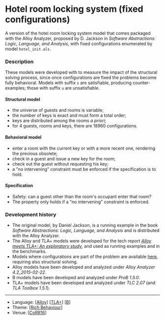 # Hotel room locking system (fixed configurations)

A version of the hotel room locking system model that comes packaged with the Alloy Analyzer, proposed by D. Jackson in _Software Abstractions: Logic, Language, and Analysis_, with fixed configurations enumerated by model `hotel_init.als`.

### Description

These models were developed with to measure the impact of the structural solving process, since once configurations are fixed the problems become fully behavioral. Models with suffix `s` are satisfiable, producing counter-examples; those with suffix `u` are unsatisfiable.

#### Structural model
* the universe of guests and rooms is variable;
* the number of keys is exact and must form a total order;
* keys are distributed among the rooms _a priori_;
* for 4 guests, rooms and keys, there are 18960 configurations.

#### Behavioral model
* enter a room with the current key or with a more recent one, rendering the previous obsolete;
* check in a guest and issue a new key for the room;
* check out the guest without requesting his key;
* a "no intervening" constraint must be enforced if the specification is to hold.

#### Specification
* Safety: can a guest other than the room's occupant enter that room?
* The property only holds if a "no intervening" constraint is enforced.

### Development history
* The original model, by Daniel Jackson, is a running example in the book *Software Abstractions: Logic, Language, and Analysis* and is distributed with the Alloy Analyzer.
* The Alloy and TLA+ models were developed for the tech report [_Alloy meets TLA+: An exploratory study_](http://macedo.github.io/pubs/CoRR16.pdf), and used as running examples and in the benchmarks.
* Models where configurations are part of the problem are available [here](../HotelLocking), requiring also structural solving.
* Alloy models have been developed and analyzed under _Alloy Analyzer 4.2_2015-02-22_.
* B models have been developed and analyzed under _ProB 1.5.0_.
* TLA+ models have been developed and analyzed under _TLC 2.07_ (and _TLA Toolbox 1.5.1_).

---

* Language: [[Alloy](https://github.com/nmacedo/MSV/wiki/By-Language#alloy)] [[TLA+](https://github.com/nmacedo/MSV/wiki/By-Language#tla)] [[B](https://github.com/nmacedo/MSV/wiki/By-Language#b)]
* Theme: [[Rich Behaviour](https://github.com/nmacedo/MSV/wiki/By-Theme#rich-behaviour)]
* Venue: [[CoRR16](https://github.com/nmacedo/MSV/wiki/By-Venue#corr16)]
